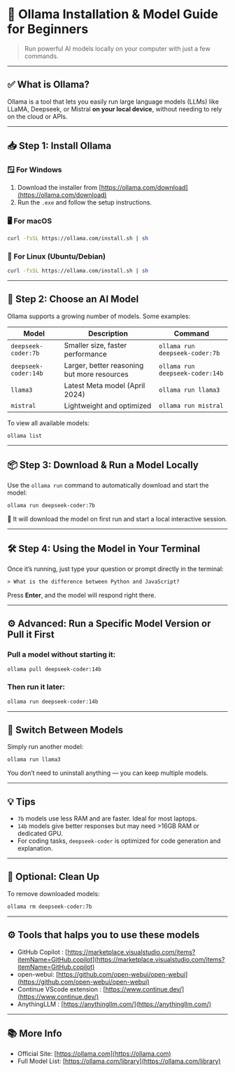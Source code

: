 # 🚀 Ollama Installation & Model Guide for Beginners

> Run powerful AI models locally on your computer with just a few commands.

---

## ✅ What is Ollama?

Ollama is a tool that lets you easily run large language models (LLMs) like LLaMA, Deepseek, or Mistral **on your local device**, without needing to rely on the cloud or APIs.

---

## 📥 Step 1: Install Ollama
### 🪟 For Windows
1. Download the installer from [https://ollama.com/download](https://ollama.com/download)
2. Run the `.exe` and follow the setup instructions.

### 🖥 For macOS
```bash
curl -fsSL https://ollama.com/install.sh | sh
```



### 🐧 For Linux (Ubuntu/Debian)
```bash
curl -fsSL https://ollama.com/install.sh | sh
```

---

## 🧠 Step 2: Choose an AI Model

Ollama supports a growing number of models. Some examples:

| Model                | Description                                 | Command                           |
|---------------------|---------------------------------------------|-----------------------------------|
| `deepseek-coder:7b` | Smaller size, faster performance            | `ollama run deepseek-coder:7b`    |
| `deepseek-coder:14b`| Larger, better reasoning but more resources | `ollama run deepseek-coder:14b`   |
| `llama3`            | Latest Meta model (April 2024)              | `ollama run llama3`               |
| `mistral`           | Lightweight and optimized                   | `ollama run mistral`              |

To view all available models:
```bash
ollama list
```

---

## 📦 Step 3: Download & Run a Model Locally

Use the `ollama run` command to automatically download and start the model:

```bash
ollama run deepseek-coder:7b
```

🔄 It will download the model on first run and start a local interactive session.

---

## 🛠 Step 4: Using the Model in Your Terminal

Once it’s running, just type your question or prompt directly in the terminal:

```txt
> What is the difference between Python and JavaScript?
```

Press **Enter**, and the model will respond right there.

---

## ⚙️ Advanced: Run a Specific Model Version or Pull it First

### Pull a model without starting it:
```bash
ollama pull deepseek-coder:14b
```

### Then run it later:
```bash
ollama run deepseek-coder:14b
```

---

## 🔄 Switch Between Models

Simply run another model:
```bash
ollama run llama3
```

You don’t need to uninstall anything — you can keep multiple models.

---

## 💡 Tips

- `7b` models use less RAM and are faster. Ideal for most laptops.
- `14b` models give better responses but may need >16GB RAM or dedicated GPU.
- For coding tasks, `deepseek-coder` is optimized for code generation and explanation.

---

## 🧽 Optional: Clean Up

To remove downloaded models:
```bash
ollama rm deepseek-coder:7b
```
---

## ⚙️ Tools that halps you to use these models
- GitHub Copilot : [https://marketplace.visualstudio.com/items?itemName=GitHub.copilot](https://marketplace.visualstudio.com/items?itemName=GitHub.copilot)
- open-webui: [https://github.com/open-webui/open-webui](https://github.com/open-webui/open-webui)
- Continue VScode extension : [https://www.continue.dev/](https://www.continue.dev/)
- AnythingLLM : [https://anythingllm.com/](https://anythingllm.com/)

  
---

## 📚 More Info

- Official Site: [https://ollama.com](https://ollama.com)
- Full Model List: [https://ollama.com/library](https://ollama.com/library)



